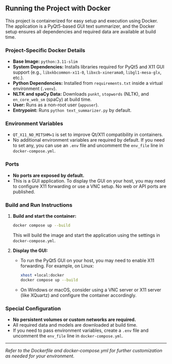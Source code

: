 ## Running the Project with Docker

This project is containerized for easy setup and execution using Docker. The application is a PyQt5-based GUI text summarizer, and the Docker setup ensures all dependencies and required data are available at build time.

### Project-Specific Docker Details

- **Base Image:** `python:3.11-slim`
- **System Dependencies:** Installs libraries required for PyQt5 and X11 GUI support (e.g., `libxkbcommon-x11-0`, `libxcb-xinerama0`, `libgl1-mesa-glx`, etc.).
- **Python Dependencies:** Installed from `requirements.txt` inside a virtual environment (`.venv`).
- **NLTK and spaCy Data:** Downloads `punkt`, `stopwords` (NLTK), and `en_core_web_sm` (spaCy) at build time.
- **User:** Runs as a non-root user (`appuser`).
- **Entrypoint:** Runs `python text_summarizer.py` by default.

### Environment Variables

- `QT_X11_NO_MITSHM=1` is set to improve Qt/X11 compatibility in containers.
- No additional environment variables are required by default. If you need to set any, you can use an `.env` file and uncomment the `env_file` line in `docker-compose.yml`.

### Ports

- **No ports are exposed by default.**
- This is a GUI application. To display the GUI on your host, you may need to configure X11 forwarding or use a VNC setup. No web or API ports are published.

### Build and Run Instructions

1. **Build and start the container:**
   ```sh
   docker compose up --build
   ```
   This will build the image and start the application using the settings in `docker-compose.yml`.

2. **Display the GUI:**
   - To run the PyQt5 GUI on your host, you may need to enable X11 forwarding. For example, on Linux:
     ```sh
     xhost +local:docker
     docker compose up --build
     ```
   - On Windows or macOS, consider using a VNC server or X11 server (like XQuartz) and configure the container accordingly.

### Special Configuration

- **No persistent volumes or custom networks are required.**
- All required data and models are downloaded at build time.
- If you need to pass environment variables, create a `.env` file and uncomment the `env_file` line in `docker-compose.yml`.

---

_Refer to the Dockerfile and docker-compose.yml for further customization as needed for your environment._
